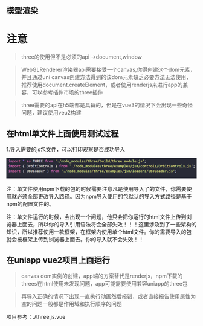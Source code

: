 ## 模型渲染

# 注意

> three的使用但不是必须的api ->document,window

> WebGLRenderer渲染器api需要接受一个canvas,你得创建这个dom元素，并且通过uni canvas创建方法得到的该dom元素缺乏必要方法无法使用，推荐使用document.createElement，或者使用renderjs来进行app的兼容，可以参考插件市场的three插件

> three需要的api在h5端都是具备的，但是在vue3的情况下会出现一些奇怪问题，建议使用veu2构建

## 在html单文件上面使用测试过程

1.导入需要的js包文件，可以打印观察是否成功导入

![1724471432118](images/three.js/1724471432118.png)

注：单文件使用npm下载的包的时候需要注意凡是使用导入了的文件，你需要使用就必须全部更改导入路径。因为npm导入使用的包默认的导入方式路径是基于npm的配置文件的。

注：单文件运行的时候，会出现一个问题，他只会把你运行的html文件上传到浏览器上面去，所以你的导入引用语法将会全部失效！！！这里涉及到了一些架构的知识，所以推荐使用一款框架，在框架内使用单个html文件。你的需要导入的包就会被框架上传到浏览器上面去。你的导入就不会失效！！

## 在uniapp vue2项目上面运行

> canvas dom实例的创建，app端的方案替代是renderjs，npm下载的threes在html使用未发现问题，app可能需要使用兼容uniapp的three包

> 再导入正确的情况下出现一直执行动画然后报错，或者直接报告使用属性为空的问题一般都是作用域和执行顺序的问题

项目参考：./three.js.vue
